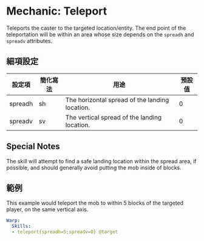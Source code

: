 Mechanic: Teleport
==================

Teleports the caster to the targeted location/entity. The end point of the teleportation will be within an area whose size depends on the `spreadh` and `spreadv` attributes.

細項設定
----------

| 設定項 | 簡化寫法 | 用途 | 預設值 |
|-----------|---------|------------------------------------------------|---------------|
| spreadh   | sh  | The horizontal spread of the landing location. | 0 |
| spreadv   | sv  | The vertical spread of the landing location.   | 0 |

  

Special Notes
-------------

The skill will attempt to find a safe landing location within the spread
area, if possible, and should generally avoid putting the mob inside of
blocks.

範例
--------

This example would teleport the mob to within 5 blocks of the targeted
player, on the same vertical axis.

```yml
Warp:
  Skills:
  - teleport{spreadh=5;spreadv=0} @target
```